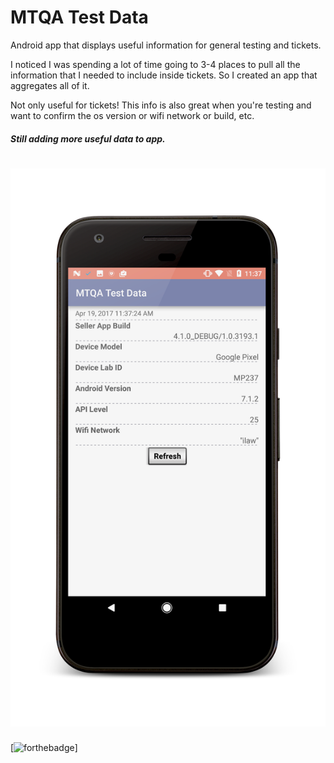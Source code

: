 # MTQA Test Data

Android app that displays useful information for general testing and tickets.

I noticed I was spending a lot of time going to 3-4 places to pull all the information that I needed to include inside tickets. So I created an app that aggregates all of it. 

Not only useful for tickets! This info is also great when you're testing and want to confirm the os version or wifi network or build, etc. 

#### *Still adding more useful data to app.*

<h1 align="center">
	<img src="media/screenshot.png" alt="mtqa device info">
</h1>

[![forthebadge](https://img.shields.io/badge/Made%20with-%E2%9D%A4-red.svg)]
